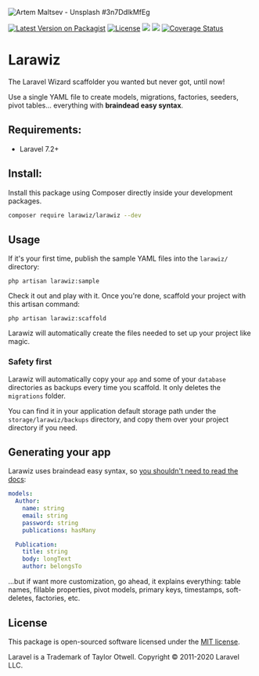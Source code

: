 ![Artem Maltsev - Unsplash #3n7DdlkMfEg](https://images.unsplash.com/photo-1551269901-5c5e14c25df7?ixlib=rb-1.2.1&ixid=eyJhcHBfaWQiOjEyMDd9&auto=format&fit=crop&w=1280&h=400&q=80)

[![Latest Version on Packagist](https://img.shields.io/packagist/v/larawiz/larawiz.svg?style=flat-square)](https://packagist.org/packages/larawiz/larawiz) [![License](https://poser.pugx.org/larawiz/larawiz/license)](https://packagist.org/packages/larawiz/larawiz)
![](https://img.shields.io/packagist/php-v/larawiz/larawiz.svg)
 [![](https://github.com/Larawiz/larawiz/workflows/PHP%20Composer/badge.svg)](https://github.com/Larawiz/Larawiz/actions)
[![Coverage Status](https://coveralls.io/repos/github/Larawiz/Larawiz/badge.svg?branch=master)](https://coveralls.io/github/Larawiz/Larawiz?branch=master)

# Larawiz  

The Laravel Wizard scaffolder you wanted but never got, until now!

Use a single YAML file to create models, migrations, factories, seeders, pivot tables... everything with **braindead easy syntax**.

## Requirements:

* Laravel 7.2+

## Install:

Install this package using Composer directly inside your development packages.

```bash
composer require larawiz/larawiz --dev
```

## Usage

If it's your first time, publish the sample YAML files into the `larawiz/` directory:

    php artisan larawiz:sample

Check it out and play with it. Once you're done, scaffold your project with this artisan command:

    php artisan larawiz:scaffold

Larawiz will automatically create the files needed to set up your project like magic.

### Safety first

Larawiz will automatically copy your `app` and some of your `database` directories as backups every time you scaffold. It only deletes the `migrations` folder.

You can find it in your application default storage path under the `storage/larawiz/backups` directory, and copy them over your project directory if you need.

## Generating your app

Larawiz uses braindead easy syntax, so [you shouldn't need to read the docs](https://darkghosthunter.gitbook.io/larawiz/):

```yaml
models:
  Author:
    name: string
    email: string
    password: string
    publications: hasMany

  Publication:
    title: string
    body: longText
    author: belongsTo
```

...but if want more customization, go ahead, it explains everything: table names, fillable properties, pivot models, primary keys, timestamps, soft-deletes, factories, etc.

## License

This package is open-sourced software licensed under the [MIT license](LICENSE.md).

Laravel is a Trademark of Taylor Otwell. Copyright © 2011-2020 Laravel LLC.
